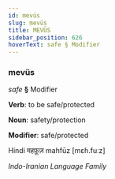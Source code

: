 ```yaml
---
id: mevüs
slug: mevüs
title: MEVÜS
sidebar_position: 626
hoverText: safe § Modifier
---
```


### mevüs

*safe* **§** Modifier

**Verb**: to be safe/protected

**Noun**: safety/protection

**Modifier**: safe/protected

Hindi महफ़ूज़ mahfūz [mɛɦ.fuːz]

*Indo-Iranian Language Family*